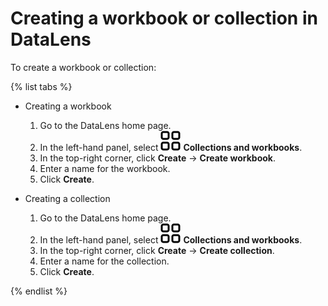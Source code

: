 # Creating a workbook or collection in DataLens

To create a workbook or collection:

{% list tabs %}

- Creating a workbook

   1. Go to the DataLens home page.
   1. In the left-hand panel, select ![collections](../_assets/datalens/collections.svg) **Collections and workbooks**.
   1. In the top-right corner, click **Create** → **Create workbook**.
   1. Enter a name for the workbook.
   1. Click **Create**.

- Creating a collection

   1. Go to the DataLens home page.
   1. In the left-hand panel, select ![collections](../_assets/datalens/collections.svg) **Collections and workbooks**.
   1. In the top-right corner, click **Create** → **Create collection**.
   1. Enter a name for the collection.
   1. Click **Create**.

{% endlist %}
